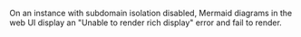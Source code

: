 On an instance with subdomain isolation disabled, Mermaid diagrams in the web UI display an "Unable to render rich display" error and fail to render.